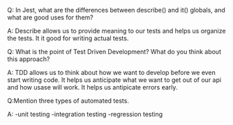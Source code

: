 Q: In Jest, what are the differences between describe() and it() globals, and what are good uses for them?

A: Describe allows us to provide meaning to our tests and helps us organize the tests. It it good for writing actual tests.

Q: What is the point of Test Driven Development? What do you think about this approach?

A: TDD allows us to think about how we want to develop before we even start writing code. It helps us anticipate what we want to get out of our api and how usase will work. It helps us antipicate errors early.

Q:Mention three types of automated tests.

A:
-unit testing
-integration testing
-regression testing

